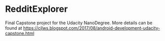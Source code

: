 # RedditExplorer

Final Capstone project for the Udacity NanoDegree.  More details can be found at https://cjlws.blogspot.com/2017/08/android-development-udacity-capstone.html

